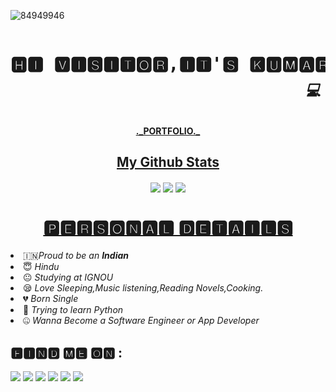 ![84949946](https://user-images.githubusercontent.com/84949946/151274600-7c5d68c2-a515-4318-b7b2-3a0860469735.jpg)





<pre><h1 align="center">🅷🅸 🆅🅸🆂🅸🆃🅾🆁,🅸🆃'🆂 🅺🆄🅼🅰🆁 🆅🅸🅲🅺🆄!
                            <sub><b><i>💻 A Student but passionate in programming.</i></b></h1></sub></pre>


<p align="center">   <strong><a href="https://kumarvicku.ml">._PORTFOLIO._</a></strong> 
<h2 align="center"><u>My Github Stats</u></h2>


<p align="center">
 <img align="center" src="https://github-readme-stats.vercel.app/api?username=kumarvicku&count_private=true&show_icons=trueline_height=21&bg_color=0,EC6C6C,FFD479,FFFC79,73FA79&theme=graywhite">	
<img align="center" src="https://github-readme-stats.vercel.app/api/top-langs/?username=kumarvicku&layout=compact&bg_color=0,73FA79,73FDFF,7A81FF&theme=graywhite&langs_count=10&exclude_repo=kasweb,supremeFolio">

<img align="center" src="https://github-readme-streak-stats.herokuapp.com/?user=kumarvicku&theme=dracula">

</p>

<h1 align="center"><u>🅿🅴🆁🆂🅾🅽🅰🅻  🅳🅴🆃🅰🅸🅻🆂</u></h1>
<li> 🇮🇳<i>Proud to be an <b>Indian</b></i></li>
<li> 😇 <i>Hindu</i></li>
<li> 😐 <i>Studying at IGNOU</i></li>
<li> 😪 <i>Love Sleeping,Music listening,Reading Novels,Cooking.</i></li>
<li> 💔 <i>Born Single</i></li>
<li> 🐍 <i>Trying to learn Python</i></li>
<li> 🤐 <i>Wanna Become a Software Engineer or App Developer</i></li>

## 🅵🅸🅽🅳 🅼🅴 🅾🅽 :
<p align="left">
  <a href="https://github.com/kumarvicku"_blank"><img src="https://img.shields.io/badge/Github-kumarvicku-green?style=for-the-badge&logo=github"></a>
  <a href="https://www.instagram.com/v_for_vicku/" target="_blank"><img src="https://img.shields.io/badge/IG-%40v_for_vicku-red?style=for-the-badge&logo=instagram"></a>
  <a href="https://www.facebook.com/profile.php?id=100055525980457" target="_blank"><img src="https://img.shields.io/badge/Chat-Messenger-blue?style=for-the-badge&logo=facebook"></a>
  <a href="https://wa.me/917654707458" target="_blank"><img src="https://img.shields.io/badge/WHATSAPP-%2325D366.svg?&style=for-the-badge&logo=whatsapp&logoColor=white"></a>
  <a href="https://www.twitter.com/v_for_vicku/" target="_blank"><img src="https://img.shields.io/badge/twitter-%231DA1F2.svg?&style=for-the-badge&logo=twitter&logoColor=white"></a>
  <a href="https://t.me/v_for_vicku" target="_blank"><img src="https://img.shields.io/badge/Telegram-blue?style=for-the-badge&logo=Telegram"/></a>
</p>

<!---
 is a ✨ special ✨ repository because its `README.md` (this file) appears on your GitHub profile.
You can click the Preview link to take a look at your changes.
--->
